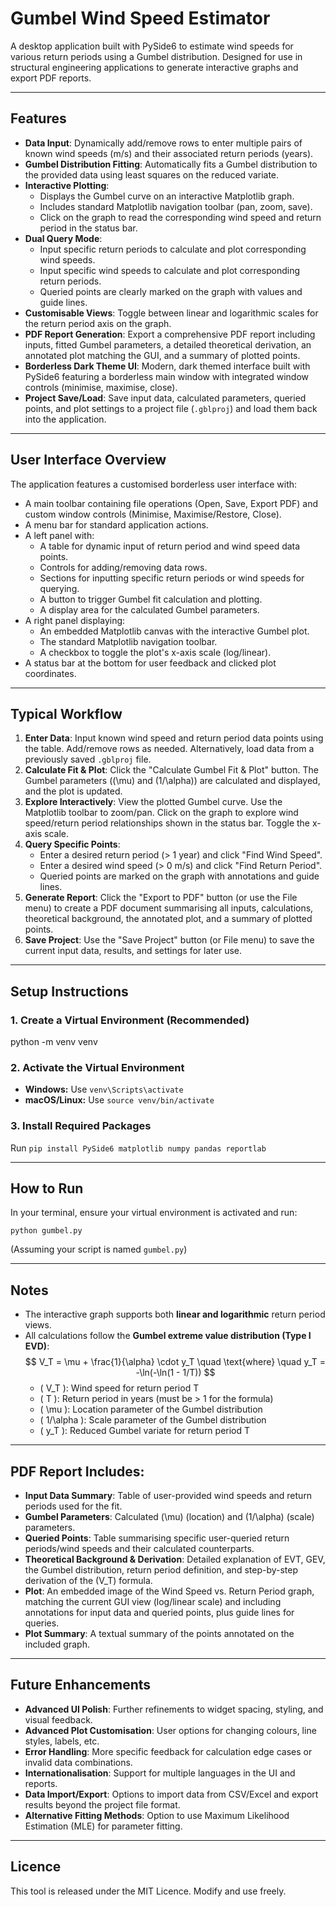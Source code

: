 # Gumbel Wind Speed Estimator

A desktop application built with PySide6 to estimate wind speeds for various return periods using a Gumbel distribution. Designed for use in structural engineering applications to generate interactive graphs and export PDF reports.

---

## Features
- **Data Input**: Dynamically add/remove rows to enter multiple pairs of known wind speeds (m/s) and their associated return periods (years).
- **Gumbel Distribution Fitting**: Automatically fits a Gumbel distribution to the provided data using least squares on the reduced variate.
- **Interactive Plotting**:
    - Displays the Gumbel curve on an interactive Matplotlib graph.
    - Includes standard Matplotlib navigation toolbar (pan, zoom, save).
    - Click on the graph to read the corresponding wind speed and return period in the status bar.
- **Dual Query Mode**:
    - Input specific return periods to calculate and plot corresponding wind speeds.
    - Input specific wind speeds to calculate and plot corresponding return periods.
    - Queried points are clearly marked on the graph with values and guide lines.
- **Customisable Views**: Toggle between linear and logarithmic scales for the return period axis on the graph.
- **PDF Report Generation**: Export a comprehensive PDF report including inputs, fitted Gumbel parameters, a detailed theoretical derivation, an annotated plot matching the GUI, and a summary of plotted points.
- **Borderless Dark Theme UI**: Modern, dark themed interface built with PySide6 featuring a borderless main window with integrated window controls (minimise, maximise, close).
- **Project Save/Load**: Save input data, calculated parameters, queried points, and plot settings to a project file (`.gblproj`) and load them back into the application.

---

## User Interface Overview
The application features a customised borderless user interface with:
- A main toolbar containing file operations (Open, Save, Export PDF) and custom window controls (Minimise, Maximise/Restore, Close).
- A menu bar for standard application actions.
- A left panel with:
    - A table for dynamic input of return period and wind speed data points.
    - Controls for adding/removing data rows.
    - Sections for inputting specific return periods or wind speeds for querying.
    - A button to trigger Gumbel fit calculation and plotting.
    - A display area for the calculated Gumbel parameters.
- A right panel displaying:
    - An embedded Matplotlib canvas with the interactive Gumbel plot.
    - The standard Matplotlib navigation toolbar.
    - A checkbox to toggle the plot's x-axis scale (log/linear).
- A status bar at the bottom for user feedback and clicked plot coordinates.

---

## Typical Workflow
1. **Enter Data**: Input known wind speed and return period data points using the table. Add/remove rows as needed. Alternatively, load data from a previously saved `.gblproj` file.
2. **Calculate Fit & Plot**: Click the "Calculate Gumbel Fit & Plot" button. The Gumbel parameters (\(\mu\) and \(1/\alpha\)) are calculated and displayed, and the plot is updated.
3. **Explore Interactively**: View the plotted Gumbel curve. Use the Matplotlib toolbar to zoom/pan. Click on the graph to explore wind speed/return period relationships shown in the status bar. Toggle the x-axis scale.
4. **Query Specific Points**:
   - Enter a desired return period (> 1 year) and click "Find Wind Speed".
   - Enter a desired wind speed (> 0 m/s) and click "Find Return Period".
   - Queried points are marked on the graph with annotations and guide lines.
5. **Generate Report**: Click the "Export to PDF" button (or use the File menu) to create a PDF document summarising all inputs, calculations, theoretical background, the annotated plot, and a summary of plotted points.
6. **Save Project**: Use the "Save Project" button (or File menu) to save the current input data, results, and settings for later use.

---

## Setup Instructions

### 1. Create a Virtual Environment (Recommended)
python -m venv venv

### 2. Activate the Virtual Environment
   - **Windows:** Use `venv\Scripts\activate`
   - **macOS/Linux:** Use `source venv/bin/activate`

### 3. Install Required Packages
   Run `pip install PySide6 matplotlib numpy pandas reportlab`

---

## How to Run

In your terminal, ensure your virtual environment is activated and run:

`python gumbel.py`

(Assuming your script is named `gumbel.py`)

---

## Notes
- The interactive graph supports both **linear and logarithmic** return period views.
- All calculations follow the **Gumbel extreme value distribution (Type I EVD)**:
  $$ V_T = \mu + \frac{1}{\alpha} \cdot y_T \quad \text{where} \quad y_T = -\ln(-\ln(1 - 1/T)) $$
  - \( V_T \): Wind speed for return period T
  - \( T \): Return period in years (must be > 1 for the formula)
  - \( \mu \): Location parameter of the Gumbel distribution
  - \( 1/\alpha \): Scale parameter of the Gumbel distribution
  - \( y_T \): Reduced Gumbel variate for return period T

---

## PDF Report Includes:
- **Input Data Summary**: Table of user-provided wind speeds and return periods used for the fit.
- **Gumbel Parameters**: Calculated \(\mu\) (location) and \(1/\alpha\) (scale) parameters.
- **Queried Points**: Table summarising specific user-queried return periods/wind speeds and their calculated counterparts.
- **Theoretical Background & Derivation**: Detailed explanation of EVT, GEV, the Gumbel distribution, return period definition, and step-by-step derivation of the \(V_T\) formula.
- **Plot**: An embedded image of the Wind Speed vs. Return Period graph, matching the current GUI view (log/linear scale) and including annotations for input data and queried points, plus guide lines for queries.
- **Plot Summary**: A textual summary of the points annotated on the included graph.

---

## Future Enhancements
- **Advanced UI Polish**: Further refinements to widget spacing, styling, and visual feedback.
- **Advanced Plot Customisation**: User options for changing colours, line styles, labels, etc.
- **Error Handling**: More specific feedback for calculation edge cases or invalid data combinations.
- **Internationalisation**: Support for multiple languages in the UI and reports.
- **Data Import/Export**: Options to import data from CSV/Excel and export results beyond the project file format.
- **Alternative Fitting Methods**: Option to use Maximum Likelihood Estimation (MLE) for parameter fitting.

---

## Licence
This tool is released under the MIT Licence. Modify and use freely.

